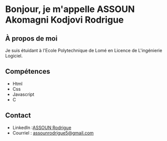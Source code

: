 # Bonjour, je m'appelle ASSOUN Akomagni Kodjovi Rodrigue

## À propos de moi
Je suis étuidant à l'Ecole Polytechnique de Lomé en Licence de L'ingénierie Logiciel.

## Compétences
- Html
- Css
- Javascript
- C

## Contact
- LinkedIn :[ASSOUN Rodrigue](www.linkedin.com/in/rodrigue-assoun)
- Courriel : assounrodrigue5@gmail.com
